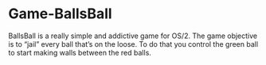 Game-BallsBall
==============

BallsBall is a really simple and addictive game for OS/2. The game objective is to “jail” every ball that’s on the loose. To do that you control the green ball to start making walls between the red balls.